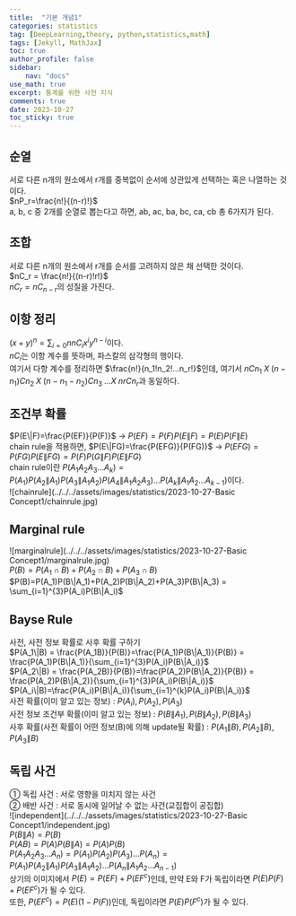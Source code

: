 ```yaml
---
title:  "기본 개념1"
categories: statistics
tag: [DeepLearning,theory, python,statistics,math]
tags: [Jekyll, MathJax]
toc: true
author_profile: false
sidebar:
    nav: "docs"
use_math: true
excerpt: 통계를 위한 사전 지식
comments: true
date: 2023-10-27
toc_sticky: true
---
```


## 순열

서로 다른 n개의 원소에서 r개를 중복없이 순서에 상관있게 선택하는 혹은 나열하는 것이다.   
$nP_r=\frac{n!}{(n-r)!}$   
a, b, c 중 2개를 순열로 뽑는다고 하면, ab, ac, ba, bc, ca, cb 총 6가지가 된다.

## 조합

서로 다른 n개의 원소에서 r개를 순서를 고려하지 않은 채 선택한 것이다.   
$nC_r = \frac{n!}{(n-r)!r!}$    
$nC_r = nC_{n-r}$의 성질을 가진다.   

## 이항 정리

$(x+y)^n=\sum_{i=0}{n}nC_ix^iy^{n-i}$이다.   
$nC_i$는 이항 계수를 뜻하며, 파스칼의 삼각형의 행이다.   
여기서 다항 계수를 정리하면 $\frac{n!}{n_1!n_2!...n_r!}$인데, 여기서 $nCn_1 \;X \; (n-n_1)Cn_2 \; X \; (n-n_1-n_2)Cn_3 \; ... X\; nrCn_r$과 동일하다.   

## 조건부 확률

$P(E\|F)=\frac{P(EF)}{P(F)}$ &rarr; $P(EF)=P(F)P(E\|F)=P(E)P(F\|E)$   
chain rule을 적용하면, $P(E\|FG)=\frac{P(EFG)}{P(FG)}$ &rarr; $P(EFG)=P(FG)P(E\|FG)=P(F)P(G\|F)P(E\|FG)$   
chain rule이란 $P(A_1A_2A_3...A_k)=P(A_1)P(A_2 \|A_1)P(A_3\|A_1A_2)P(A_4\|A_1A_2A_3)...P(A_k\|A_1A_2...A_{k-1})$이다.    
![chainrule](../../../assets/images/statistics/2023-10-27-Basic Concept1/chainrule.jpg)  

## Marginal rule

![marginalrule](../../../assets/images/statistics/2023-10-27-Basic Concept1/marginalrule.jpg)   
$P(B)=P(A_1 \cap B) + P(A_2 \cap B) + P(A_3 \cap B)$   
$P(B)=P(A_1)P(B\|A_1)+P(A_2)P(B\|A_2)+P(A_3)P(B\|A_3) = \sum_{i=1}^{3}P(A_i)P(B\|A_i)$   

## Bayse Rule

 사전, 사전 정보 확률로 사후 확률 구하기   
$P(A_1\|B) = \frac{P(A_1B)}{P(B)}=\frac{P(A_1)P(B\|A_1)}{P(B)} = \frac{P(A_1)P(B\|A_1)}{\sum_{i=1}^{3}P(A_i)P(B\|A_i)}$   
$P(A_2\|B) = \frac{P(A_2B)}{P(B)}=\frac{P(A_2)P(B\|A_2)}{P(B)} = \frac{P(A_2)P(B\|A_2)}{\sum_{i=1}^{3}P(A_i)P(B\|A_i)}$   
$P(A_i\|B)=\frac{P(A_i)P(B\|A_i)}{\sum_{i=1}^{k}P(A_i)P(B\|A_i)}$   
사전 확률(이미 알고 있는 정보) : $P(A_i), P(A_2), P(A_3)$   
사전 정보 조건부 확률(이미 알고 있는 정보) : $P(B\|A_1),P(B\|A_2),P(B\|A_3)$   
사후 확률(사전 확률이 어떤 정보(B)에 의해 update될 확률) : $P(A_1\|B),P(A_2\|B),P(A_3\|B)$   

## 독립 사건

① 독립 사건 : 서로 영향을 미치지 않는 사건   
② 배반 사건 : 서로 동시에 일어날 수 없는 사건(교집합이 공집합)   
![independent](../../../assets/images/statistics/2023-10-27-Basic Concept1/independent.jpg)   
$P(B\|A)=P(B)$   
$P(AB)=P(A)P(B\|A)=P(A)P(B)$   
$P(A_1A_2A_3...A_n)=P(A_1)P(A_2)P(A_3)...P(A_n)=P(A_1)P(A_2\|A_1)P(A_3\|A_1A_2)...P(A_n\|A_1A_2...A_{n-1})$   
상기의 이미지에서 $P(E)=P(EF)+P(EF^c)$인데, 만약 E와 F가 독립이라면 $P(E)P(F)+P(EF^c)$가 될 수 있다.   
또한, $P(EF^c)=P(E)(1-P(F))$인데, 독립이라면 $P(E)P(F^c)$가 될 수 있다.   
